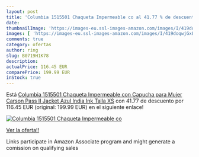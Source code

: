 ```yaml
---
layout: post
title: 'Columbia 1515501 Chaqueta Impermeable co al 41.77 % de descuento'
date: 
thumbnailImage: 'https://images-eu.ssl-images-amazon.com/images/I/419doqwjGxL._SL200_.jpg'
images: [ 'https://images-eu.ssl-images-amazon.com/images/I/419doqwjGxL._SL200_.jpg' ]
comments: true
category: ofertas
author: ring
slug: B0719H1K78
description:
actualPrice: 116.45 EUR
comparePrice: 199.99 EUR
inStock: true
---
```


Está [Columbia 1515501 Chaqueta Impermeable con Capucha para Mujer  Carson Pass II Jacket  Azul  India Ink   Talla XS](https://www.amazon.es/dp/B0719H1K78/?tag=tolees-21) con 41.77 de descuento por 116.45 EUR (original: 199.99 EUR) en el siguiente enlace!

[![Columbia 1515501 Chaqueta Impermeable co](https://images-eu.ssl-images-amazon.com/images/I/419doqwjGxL._SL200_.jpg)](https://www.amazon.es/dp/B0719H1K78/?tag=tolees-21)

[Ver la oferta!!](https://www.amazon.es/dp/B0719H1K78/?tag=tolees-21)

Links participate in Amazon Associate program and might generate a comission on qualifying sales


